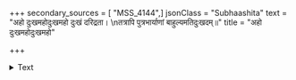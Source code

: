 +++
secondary_sources = [ "MSS_4144",]
jsonClass = "Subhaashita"
text = "अहो दुःखमहोदुःखमहो दुःखं दरिद्रता।  \nतत्रापि पुत्रभार्याणां बाहुल्यमतिदुःखदम्॥"
title = "अहो दुःखमहोदुःखमहो"

+++

<details><summary>Text</summary>

अहो दुःखमहोदुःखमहो दुःखं दरिद्रता।  
तत्रापि पुत्रभार्याणां बाहुल्यमतिदुःखदम्॥
</details>
